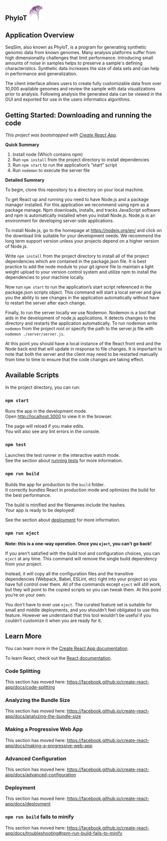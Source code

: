 ## PhyloT ![alt text](https://github.com/faltherr/PhyloT/blob/master/src/images/small_phylotlogo.png "SeqSim Logo")


## Application Overview

SeqSim, also known as PhyloT, is a program for generating synthetic genomic data from known genomes. Many analysis platforms suffer from high dimensionality challenges that limit performance. Introducing small amounts of noise in samples helps to preserve a sample's defining characteristics. Synthetic data increases the size of data sets and can help in performance and generalization.

The client interface allows users to create fully customizable data from over 10,000 available genomes and review the sample with data visualizations  prior to analysis. Following analysis the generated data can be viewed in the GUI and exported for use in the users informatics algorithms.

## Getting Started: Downloading and running the code
*This project was bootstrapped with [Create React App](https://github.com/facebook/create-react-app).*

__Quick Summary__

1. Install node (Which contains npm)
2. Run `npm install` from the project directory to install dependencies
3. Run `npm start` to run the application’s “start” script
4. Run `nodemon` to execute the server file


__Detailed Summary__

To begin, clone this repository to a directory on your local machine.

To get React up and running you need to have Node.js and a package manager installed. For this application we recommend using npm as a package manage. Npm downloads, installs, and tracks JavaScript software and npm is automatically installed when you install Node.js. Node.js is an environment for developing server-side applications.

To install Node.js, go to the homepage at https://nodejs.org/en/ and click on the download link suitable for your development needs. We recommend the long term support version unless your projects depend on a higher version of Node.js.

Write `npm install` from the project directory to install all of the project dependencies which are contained in the package.json file. It is best practice to add the node module to your git.ignore file to maintain a light weight upload to your version control system and utilize npm to install the dependencies to your machine locally.

Now run `npm start` to run the application’s start script referenced in the package.json scripts object. This command will start a local server and give you the ability to see changes in the application automatically without have to restart the server after each change.

Finally, to run the server locally we use Nodemon. Nodemon is a tool that aids in the development of node.js applications. It detects changes to the directory and restarts the application automatically. To run nodemon write `nodemon` from the project root or specify the path to the server.js file with `nodemon ./server/server.js`.

At this point you should have a local instance of the React front end and the Node back end that will update in response to file changes. It is important to note that both the server and the client may need to be restarted manually from time to time to ensure that the code changes are taking effect.




## Available Scripts

In the project directory, you can run:

### `npm start`

Runs the app in the development mode.<br>
Open [http://localhost:3000](http://localhost:3000) to view it in the browser.

The page will reload if you make edits.<br>
You will also see any lint errors in the console.

### `npm test`

Launches the test runner in the interactive watch mode.<br>
See the section about [running tests](https://facebook.github.io/create-react-app/docs/running-tests) for more information.

### `npm run build`

Builds the app for production to the `build` folder.<br>
It correctly bundles React in production mode and optimizes the build for the best performance.

The build is minified and the filenames include the hashes.<br>
Your app is ready to be deployed!

See the section about [deployment](https://facebook.github.io/create-react-app/docs/deployment) for more information.

### `npm run eject`

**Note: this is a one-way operation. Once you `eject`, you can’t go back!**

If you aren’t satisfied with the build tool and configuration choices, you can `eject` at any time. This command will remove the single build dependency from your project.

Instead, it will copy all the configuration files and the transitive dependencies (Webpack, Babel, ESLint, etc) right into your project so you have full control over them. All of the commands except `eject` will still work, but they will point to the copied scripts so you can tweak them. At this point you’re on your own.

You don’t have to ever use `eject`. The curated feature set is suitable for small and middle deployments, and you shouldn’t feel obligated to use this feature. However we understand that this tool wouldn’t be useful if you couldn’t customize it when you are ready for it.

## Learn More

You can learn more in the [Create React App documentation](https://facebook.github.io/create-react-app/docs/getting-started).

To learn React, check out the [React documentation](https://reactjs.org/).

### Code Splitting

This section has moved here: https://facebook.github.io/create-react-app/docs/code-splitting

### Analyzing the Bundle Size

This section has moved here: https://facebook.github.io/create-react-app/docs/analyzing-the-bundle-size

### Making a Progressive Web App

This section has moved here: https://facebook.github.io/create-react-app/docs/making-a-progressive-web-app

### Advanced Configuration

This section has moved here: https://facebook.github.io/create-react-app/docs/advanced-configuration

### Deployment

This section has moved here: https://facebook.github.io/create-react-app/docs/deployment

### `npm run build` fails to minify

This section has moved here: https://facebook.github.io/create-react-app/docs/troubleshooting#npm-run-build-fails-to-minify
